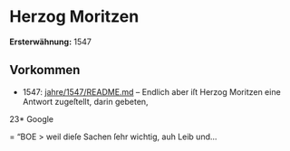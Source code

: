 # Herzog Moritzen

**Ersterwähnung:** 1547

## Vorkommen
- 1547: [jahre/1547/README.md](../jahre/1547/README.md) – Endlich aber iſt
Herzog Moritzen eine Antwort zugeſtellt, darin gebeten,

23*
Google


= “BOE >
weil dieſe Sachen ſehr wichtig, auh Leib und...
